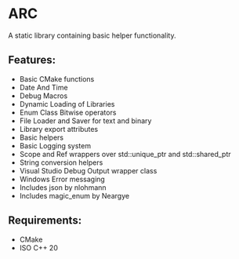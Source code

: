 # ARC
A static library containing basic helper functionality.

## Features:
- Basic CMake functions
- Date And Time
- Debug Macros
- Dynamic Loading of Libraries
- Enum Class Bitwise operators
- File Loader and Saver for text and binary
- Library export attributes
- Basic helpers
- Basic Logging system
- Scope and Ref wrappers over std::unique_ptr and std::shared_ptr
- String conversion helpers
- Visual Studio Debug Output wrapper class
- Windows Error messaging
- Includes json by nlohmann
- Includes magic_enum by Neargye

## Requirements:
- CMake
- ISO C++ 20
